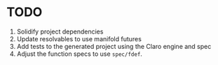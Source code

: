# TODO

1. Solidify project dependencies
2. Update resolvables to use manifold futures
3. Add tests to the generated project using the Claro engine and spec
4. Adjust the function specs to use `spec/fdef`.
